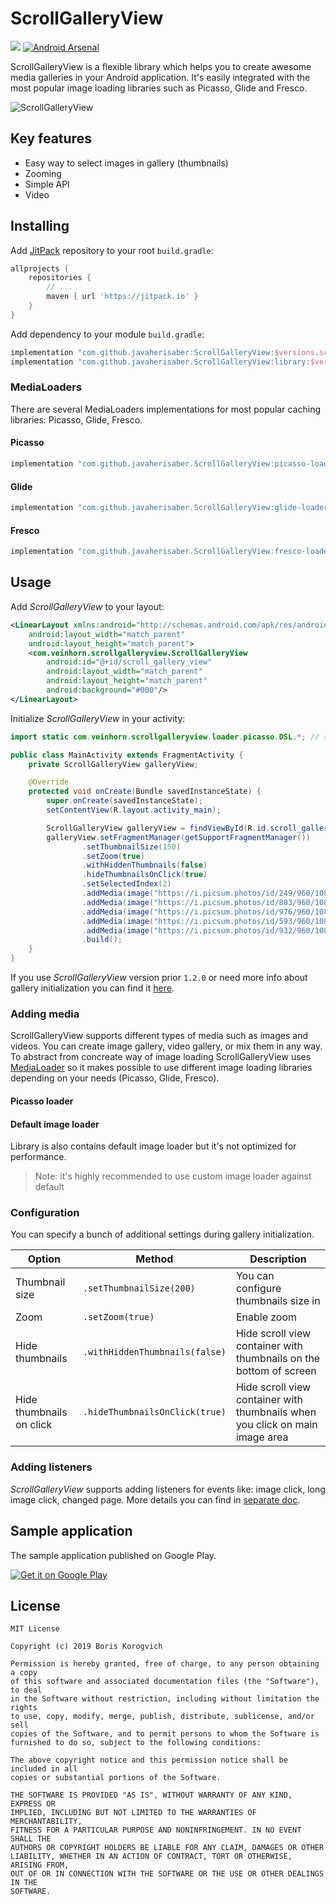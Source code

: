 # ScrollGalleryView
[![](https://jitpack.io/v/javaherisaber/ScrollGalleryView.svg)](https://jitpack.io/#javaherisaber/ScrollGalleryView)
[![Android Arsenal](https://img.shields.io/badge/Android%20Arsenal-ScrollGalleryView-brightgreen.svg?style=flat)](https://android-arsenal.com/details/1/2472)

ScrollGalleryView is a flexible library which helps you to create awesome media galleries in your Android application. It's easily integrated with the most popular image loading libraries such as Picasso, Glide and Fresco.

![ScrollGalleryView](http://i.imgur.com/xrBt4Xx.gif)

## Key features

- Easy way to select images in gallery (thumbnails)
- Zooming
- Simple API
- Video

## Installing

Add [JitPack](https://jitpack.io) repository to your root `build.gradle`:

```gradle
allprojects {
    repositories {
        // ...
        maven { url 'https://jitpack.io' }
    }
}
```

Add dependency to your module `build.gradle`:

```gradle
implementation "com.github.javaherisaber:ScrollGalleryView:$versions.scrollGalleryView" // all libs (including media loaders)
implementation "com.github.javaherisaber.ScrollGalleryView:library:$versions.scrollingGalleryView" // core library only
```

### MediaLoaders

There are several MediaLoaders implementations for most popular caching libraries: Picasso, Glide, Fresco.

#### Picasso

```gradle
implementation "com.github.javaherisaber.ScrollGalleryView:picasso-loader:$versions.scrollingGalleryView"
```

#### Glide

```gradle
implementation "com.github.javaherisaber.ScrollGalleryView:glide-loader:$versions.scrollingGalleryView"
```

#### Fresco

```gradle
implementation "com.github.javaherisaber.ScrollGalleryView:fresco-loader:$versions.scrollingGalleryView"
```

## Usage

Add *ScrollGalleryView* to your layout:

```xml
<LinearLayout xmlns:android="http://schemas.android.com/apk/res/android"
    android:layout_width="match_parent"
    android:layout_height="match_parent">
    <com.veinhorn.scrollgalleryview.ScrollGalleryView
        android:id="@+id/scroll_gallery_view"
        android:layout_width="match_parent"
        android:layout_height="match_parent"
        android:background="#000"/>
</LinearLayout>
```

Initialize *ScrollGalleryView* in your activity:

```java
import static com.veinhorn.scrollgalleryview.loader.picasso.DSL.*; // simplifies adding media

public class MainActivity extends FragmentActivity {
    private ScrollGalleryView galleryView;

    @Override
    protected void onCreate(Bundle savedInstanceState) {
        super.onCreate(savedInstanceState);
        setContentView(R.layout.activity_main);

        ScrollGalleryView galleryView = findViewById(R.id.scroll_gallery_view);
        galleryView.setFragmentManager(getSupportFragmentManager())
                .setThumbnailSize(150)
                .setZoom(true)
                .withHiddenThumbnails(false)
                .hideThumbnailsOnClick(true)
                .setSelectedIndex(2)
                .addMedia(image("https://i.picsum.photos/id/249/960/1080.jpg?hmac=M1eYv2hPaxVrc1jgoI4o9r5YJi_Xm9kMEbaxFfQn-yU"))
                .addMedia(image("https://i.picsum.photos/id/803/960/1080.jpg?hmac=HFNjRwjV8mL2POgQh45zzTc1MkBU55vgxbpwJeg7utk"))
                .addMedia(image("https://i.picsum.photos/id/976/960/1080.jpg?hmac=Osd25GIpQNNUZe7y__Leq_FL83JmeoiOzVdn2CrE7DM"))
                .addMedia(image("https://i.picsum.photos/id/593/960/1080.jpg?hmac=vFbBrBQQUKOhqDcf_1fMvKs6KzlF21qqS04X2tzbumo"))
                .addMedia(image("https://i.picsum.photos/id/932/960/1080.jpg?hmac=DTJwQ2y6OSfcuFI6mY8rpmtWjliCxqzP1-NsVC-nICM"))
                .build();
    }
}
```

If you use *ScrollGalleryView* version prior `1.2.0` or need more info about gallery initialization you can find it [here](docs/init-gallery.md).

### Adding media

ScrollGalleryView supports different types of media such as images and videos. You can create image gallery, video gallery, or mix them in any way. To abstract from concreate way of image loading ScrollGalleryView uses [MediaLoader](library/src/main/java/com/veinhorn/scrollgalleryview/loader/MediaLoader.java) so it makes possible to use different image loading libraries depending on your needs (Picasso, Glide, Fresco).

#### **Picasso** loader

#### Default image loader

Library is also contains default image loader but it's not optimized for performance.

> Note: it's highly recommended to use custom image loader against default

### Configuration

You can specify a bunch of additional settings during gallery initialization.

|Option|Method|Description|
|------|------|-----------|
| Thumbnail size | `.setThumbnailSize(200)` | You can configure thumbnails size in |
| Zoom | `.setZoom(true)` | Enable zoom |
| Hide thumbnails | `.withHiddenThumbnails(false)` | Hide scroll view container with thumbnails on the bottom of screen |
| Hide thumbnails on click | `.hideThumbnailsOnClick(true)` | Hide scroll view container with thumbnails when you click on main image area |

### Adding listeners

*ScrollGalleryView* supports adding listeners for events like: image click, long image click, changed page. More details you can find in [separate doc](docs/event-listeners.md).

## Sample application

The sample application published on Google Play.

[![Get it on Google Play](http://www.android.com/images/brand/get_it_on_play_logo_small.png)](https://play.google.com/store/apps/details?id=com.veinhorn.scrollgalleryview)

## License

    MIT License
    
    Copyright (c) 2019 Boris Korogvich
    
    Permission is hereby granted, free of charge, to any person obtaining a copy
    of this software and associated documentation files (the "Software"), to deal
    in the Software without restriction, including without limitation the rights
    to use, copy, modify, merge, publish, distribute, sublicense, and/or sell
    copies of the Software, and to permit persons to whom the Software is
    furnished to do so, subject to the following conditions:
    
    The above copyright notice and this permission notice shall be included in all
    copies or substantial portions of the Software.
    
    THE SOFTWARE IS PROVIDED "AS IS", WITHOUT WARRANTY OF ANY KIND, EXPRESS OR
    IMPLIED, INCLUDING BUT NOT LIMITED TO THE WARRANTIES OF MERCHANTABILITY,
    FITNESS FOR A PARTICULAR PURPOSE AND NONINFRINGEMENT. IN NO EVENT SHALL THE
    AUTHORS OR COPYRIGHT HOLDERS BE LIABLE FOR ANY CLAIM, DAMAGES OR OTHER
    LIABILITY, WHETHER IN AN ACTION OF CONTRACT, TORT OR OTHERWISE, ARISING FROM,
    OUT OF OR IN CONNECTION WITH THE SOFTWARE OR THE USE OR OTHER DEALINGS IN THE
    SOFTWARE.
